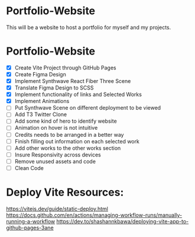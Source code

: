 # Portfolio-Website
This will be a website to host a portfolio for myself and my projects.

# Portfolio-Website
- [x] Create Vite Project through GitHub Pages
- [x] Create Figma Design
- [x] Implement Synthwave React Fiber Three Scene
- [x] Translate Figma Design to SCSS
- [x] Implement functionality of links and Selected Works
- [x] Implement Animations
- [ ] Put Synthwave Scene on different deployment to be viewed
- [ ] Add T3 Twitter Clone
- [ ] Add some kind of hero to identify website
- [ ] Animation on hover is not intuitive
- [ ] Credits needs to be arranged in a better way
- [ ] Finish filling out information on each selected work
- [ ] Add other works to the other works section
- [ ] Insure Responsivity across devices
- [ ] Remove unused assets and code
- [ ] Clean Code

# Deploy Vite Resources:
https://vitejs.dev/guide/static-deploy.html
https://docs.github.com/en/actions/managing-workflow-runs/manually-running-a-workflow
https://dev.to/shashannkbawa/deploying-vite-app-to-github-pages-3ane
